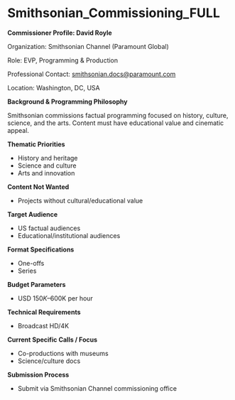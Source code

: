 # Smithsonian_Commissioning_FULL

**Commissioner Profile: David Royle**

Organization: Smithsonian Channel (Paramount Global)

Role: EVP, Programming & Production

Professional Contact: smithsonian.docs@paramount.com

Location: Washington, DC, USA

**Background & Programming Philosophy**

Smithsonian commissions factual programming focused on history, culture, science, and the arts. Content must have educational value and cinematic appeal.

**Thematic Priorities**

- History and heritage
- Science and culture
- Arts and innovation

**Content Not Wanted**

- Projects without cultural/educational value

**Target Audience**

- US factual audiences
- Educational/institutional audiences

**Format Specifications**

- One-offs
- Series

**Budget Parameters**

- USD $150K–$600K per hour

**Technical Requirements**

- Broadcast HD/4K

**Current Specific Calls / Focus**

- Co-productions with museums
- Science/culture docs

**Submission Process**

- Submit via Smithsonian Channel commissioning office